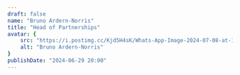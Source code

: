 ```yaml
---
draft: false
name: "Bruno Ardern-Norris"
title: "Head of Partnerships"
avatar: {
    src: "https://i.postimg.cc/Kjd5H4sK/Whats-App-Image-2024-07-08-at-16.jpg",
    alt: "Bruno Ardern-Norris"
}
publishDate: "2024-06-29 20:00"
---
```

